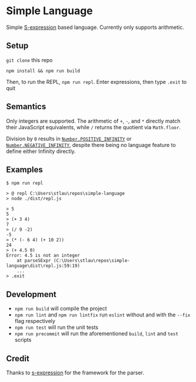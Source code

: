 # Simple Language
Simple [S-expression](https://en.wikipedia.org/wiki/S-expression) based language.
Currently only supports arithmetic.

## Setup
`git clone` this repo

`npm install && npm run build`

Then, to run the REPL, `npm run repl`. Enter expressions, then type `.exit`
to quit

## Semantics
Only integers are supported. The arithmetic of `+`, `-`, and `*` directly match
their JavaScript equivalents, while `/` returns the quotient via `Math.floor`.

Division by `0` results in
[`Number.POSITIVE_INFINITY`](https://developer.mozilla.org/en-US/docs/Web/JavaScript/Reference/Global_Objects/Number/POSITIVE_INFINITY) or
[`Number.NEGATIVE_INFINITY`](https://developer.mozilla.org/en-US/docs/Web/JavaScript/Reference/Global_Objects/Number/NEGATIVE_INFINITY),
despite there being no language feature to define either Infinity directly.

## Examples
```
$ npm run repl

> @ repl C:\Users\stlau\repos\simple-language
> node ./dist/repl.js

> 5
5
> (+ 3 4)
7
> (/ 9 -2)
-5
> (* (- 6 4) (+ 10 2))
24
> (+ 4.5 0)
Error: 4.5 is not an integer
    at parseSExpr (C:\Users\stlau\repos\simple-language\dist\repl.js:59:19)
    ...
> .exit

```

## Development
- `npm run build` will compile the project
- `npm run lint` and `npm run lintfix` run `eslint` without and with the `--fix`
flag respectively
- `npm run test` will run the unit tests
- `npm run precommit` will run the aforementioned `build`, `lint` and `test` scripts

## Credit
Thanks to [s-expression](https://www.npmjs.com/package/s-expression) for the
framework for the parser.
